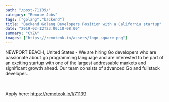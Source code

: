 ```yaml
---
path: "/post-71139/"
category: "Remote Jobs"
tags: ["golang","backend"]
title: "Backend Golang Developers Position with a California startup"
date: "2019-02-12T23:00:10-08:00"
summary: "CYZA"
images: ["https://remoteok.io/assets/logo-square.png"]
---
```


NEWPORT BEACH, United States - We are hiring Go developers who are passionate about go programming language and are interested to be part of an exciting startup with one of the largest addressable markets and significant growth ahead. Our team consists of advanced Go and fullstack developer...

<br/>
<br/>
Apply here: <A HREF="https://remoteok.io/l/71139">https://remoteok.io/l/71139</A>
